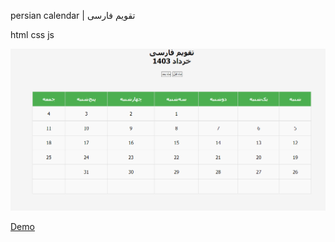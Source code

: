 persian calendar | تقویم فارسی

html css js

![demo](https://raw.githubusercontent.com/zahedi-dev/persian-calendar/main/calendar.PNG)

[Demo](https://zahedi-dev.github.io/persian-calendar)
